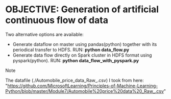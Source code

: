 # OBJECTIVE: Generation of artificial continuous flow of data
Two alternative options are available: 
* Generate dataflow on master using pandas(python) together with its periodical transfer to HDFS. RUN: **python data_flow.py**
* Generate data flow directly on Spark cluster in HDFS format using pyspark(python). RUN: **python data_flow_with_pyspark.py**
> [!NOTE]
The datafile (./Automobile_price_data_Raw_.csv) I took from here: "https://github.com/MicrosoftLearning/Principles-of-Machine-Learning-Python/blob/master/Module7/Automobile%20price%20data%20_Raw_.csv"

